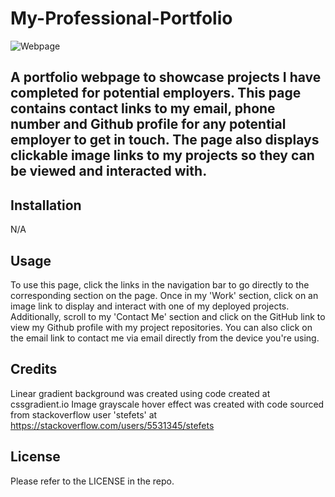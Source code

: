 # My-Professional-Portfolio

![Webpage](<Screenshot 2024-06-10 at 10.47.15 AM.png>)

## A portfolio webpage to showcase projects I have completed for potential employers. This page contains contact links to my email, phone number and Github profile for any potential employer to get in touch. The page also displays clickable image links to my projects so they can be viewed and interacted with.

## Installation

N/A

## Usage

To use this page, click the links in the navigation bar to go directly to the corresponding section on the page. Once in my 'Work' section, click on an image link to display and interact with one of my deployed projects. Additionally, scroll to my 'Contact Me' section and click on the GitHub link to view my Github profile with my project repositories. You can also click on the email link to contact me via email directly from the device you're using.

## Credits

Linear gradient background was created using code created at cssgradient.io
Image grayscale hover effect was created with code sourced from stackoverflow user 'stefets' at https://stackoverflow.com/users/5531345/stefets

## License

Please refer to the LICENSE in the repo.

